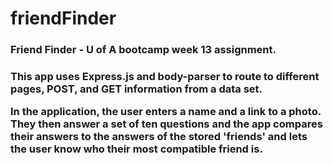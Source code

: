 # friendFinder

<h3>Friend Finder - U of A bootcamp week 13 assignment.<h3>

This app uses Express.js and body-parser to route to different pages, POST, and GET information from a data set.

In the application, the user enters a name and a link to a photo. They then answer a set of ten questions and the app compares their answers to the answers of the stored 'friends' and lets the user know who their most compatible friend is.

